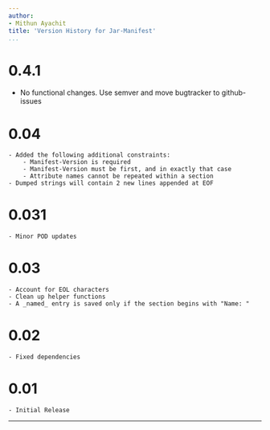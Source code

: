 ```yaml
---
author:
- Mithun Ayachit
title: 'Version History for Jar-Manifest'
...
```


# 0.4.1

-   No functional changes. Use semver and move bugtracker to
    github-issues

# 0.04

    - Added the following additional constraints:
        - Manifest-Version is required
        - Manifest-Version must be first, and in exactly that case
        - Attribute names cannot be repeated within a section
    - Dumped strings will contain 2 new lines appended at EOF

# 0.031

    - Minor POD updates

# 0.03

    - Account for EOL characters
    - Clean up helper functions
    - A _named_ entry is saved only if the section begins with "Name: "

# 0.02

    - Fixed dependencies

# 0.01

    - Initial Release

------------------------------------------------------------------------
